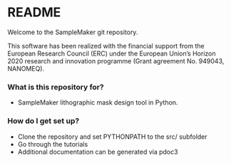 # README #

Welcome to the SampleMaker git repository. 

This software has been realized with the financial support from 
the European Research Council (ERC) under the European Union’s Horizon 2020 research and innovation programme (Grant agreement No. 949043, NANOMEQ).


### What is this repository for? ###

* SampleMaker lithographic mask design tool in Python.

### How do I get set up? ###
* Clone the repository and set PYTHONPATH to the src/ subfolder
* Go through the tutorials
* Additional documentation can be generated via pdoc3

